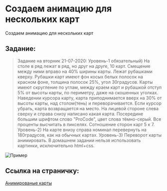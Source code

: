 # Создаем анимацию для нескольких карт

Создаем анимацию для нескольких карт

## Задание:

> Задание на вторник 21-07-2020: Уровень-1 обязательный) На столе в ряд лежат в ряд, но друг на друге, 10 карт. Смещение между ними вправо на 40% ширины карты. Лежат рубашками кверху. Рубашки карт имеют фон косых белых полосок на красном фоне, толщина полосок 25%, угол 30градусов. Карты имеют скругление по углам, между краем карт и рубашкой отступ 5% от высоты карты, по периметру, даже на скошенных уголках. Наведении курсора карту, карта приподнимается вверх на 30% от высоты карты, над столом(тень) и переворачивается. Если курсор убрать, карта возвращается на место. На лицевой стороне слева сверху и справа снизу написано какая карта. Посередине большим шрифтом слово "ProCode", цвет слова тёмно-серый. Все проценты высчитать в пикселях. Сотношение сторон карт 5 к 7. 
Уровень-2) На карте внизу справа номинал перевернуть на 180градусов, как на обычных картах. 
Уровень-3) Переворот карты анимировать.
В домашнем задании нельзя использовать картинки, исключительно html+css.

![Пример](images/cards.jpg)

## Ссылка на страничку:

[Анимированые карты](https://xronik.github.io/PROCODE/21.07.20/index.html)